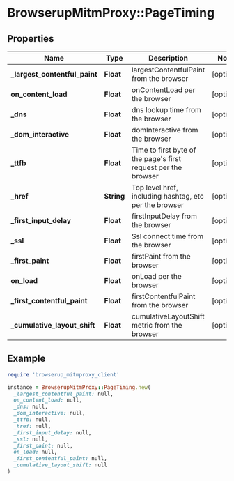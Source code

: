# BrowserupMitmProxy::PageTiming

## Properties

| Name | Type | Description | Notes |
| ---- | ---- | ----------- | ----- |
| **_largest_contentful_paint** | **Float** | largestContentfulPaint from the browser | [optional] |
| **on_content_load** | **Float** | onContentLoad per the browser | [optional] |
| **_dns** | **Float** | dns lookup time from the browser | [optional] |
| **_dom_interactive** | **Float** | domInteractive from the browser | [optional] |
| **_ttfb** | **Float** | Time to first byte of the page&#39;s first request per the browser | [optional] |
| **_href** | **String** | Top level href, including hashtag, etc per the browser | [optional] |
| **_first_input_delay** | **Float** | firstInputDelay from the browser | [optional] |
| **_ssl** | **Float** | Ssl connect time from the browser | [optional] |
| **_first_paint** | **Float** | firstPaint from the browser | [optional] |
| **on_load** | **Float** | onLoad per the browser | [optional] |
| **_first_contentful_paint** | **Float** | firstContentfulPaint from the browser | [optional] |
| **_cumulative_layout_shift** | **Float** | cumulativeLayoutShift metric from the browser | [optional] |

## Example

```ruby
require 'browserup_mitmproxy_client'

instance = BrowserupMitmProxy::PageTiming.new(
  _largest_contentful_paint: null,
  on_content_load: null,
  _dns: null,
  _dom_interactive: null,
  _ttfb: null,
  _href: null,
  _first_input_delay: null,
  _ssl: null,
  _first_paint: null,
  on_load: null,
  _first_contentful_paint: null,
  _cumulative_layout_shift: null
)
```

